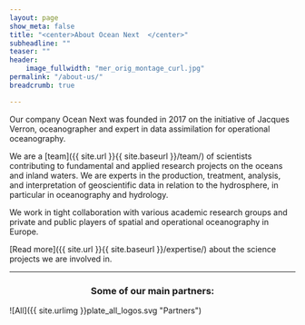 ```yaml
---
layout: page
show_meta: false
title: "<center>About Ocean Next  </center>"
subheadline: ""
teaser: ""
header:
    image_fullwidth: "mer_orig_montage_curl.jpg"
permalink: "/about-us/"
breadcrumb: true

---
```

Our company Ocean Next was founded in 2017 on the initiative of Jacques Verron, oceanographer and expert in data assimilation for operational oceanography.

We are a [team]({{ site.url }}{{ site.baseurl }}/team/) of scientists contributing to fundamental and applied research projects on the oceans and inland waters. We are experts in the production, treatment, analysis, and interpretation of geoscientific data in relation to the hydrosphere, in particular in oceanography and hydrology. 

We work in tight collaboration with various  academic research groups  and private and public players of spatial and  operational oceanography in Europe.

[Read more]({{ site.url }}{{ site.baseurl }}/expertise/) about the science projects we are involved in.

---
### <center> Some of our main partners:</center>
![All]({{ site.urlimg }}plate_all_logos.svg "Partners")

